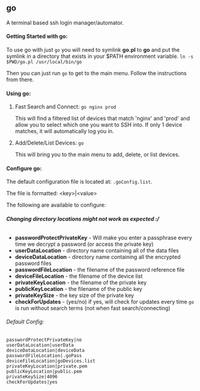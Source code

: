 ## go
A terminal based ssh login manager/automator.

#### Getting Started with go:

To use go with just `go` you will need to symlink **go.pl** to **go** and put the symlink in a directory that exists in your $PATH environment variable.
`ln -s $PWD/go.pl /usr/local/bin/go`

Then you can just run `go` to get to the main menu. Follow the instructions from there.


#### Using go:

1. Fast Search and Connect: `go nginx prod`

	This will find a filtered list of devices that match 'nginx' and 'prod' and allow you to select which one you want to SSH into. If only 1 device matches, it will automatically log you in.

2. Add/Delete/List Devices: `go`

	This will bring you to the main menu to add, delete, or list devices.


#### Configure go:

The default configuration file is located at: `.goConfig.list`.

The file is formatted: \<key>|\<value>

The following are available to configure:

###### **Changing directory locations might not work as expected :/**
* **passwordProtectPrivateKey** - Will make you enter a passphrase every time we decrypt a password (or access the private key)
* **userDataLocation** - directory name containing all of the data files
* **deviceDataLocation** - directory name containing all the encrypted password files
* **passwordFileLocation** - the filename of the password reference file
* **deviceFileLocation** - the filename of the device list
* **privateKeyLocation** - the filename of the private key
* **publicKeyLocation** - the filename of the public key
* **privateKeySize** - the key size of the private key
* **checkForUpdates** - (yes/no) if yes, will check for updates every time `go` is run without search terms (not when fast search/connecting)

###### Default Config:
```
passwordProtectPrivateKey|no
userDataLocation|userData
deviceDataLocation|deviceData
passwordFileLocation|.goPass
deviceFileLocation|goDevices.list
privateKeyLocation|private.pem
publicKeyLocation|public.pem
privateKeySize|4096
checkForUpdates|yes
```
